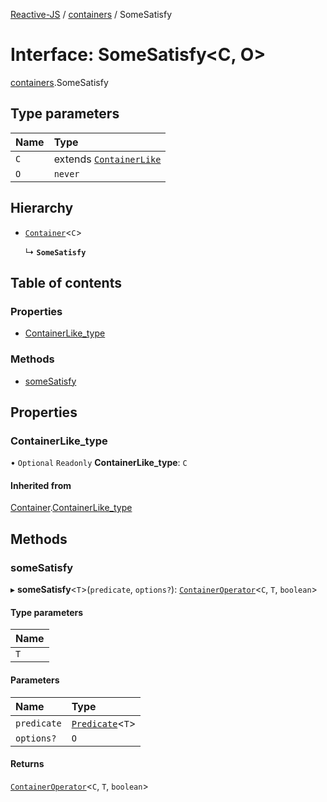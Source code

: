 [Reactive-JS](../README.md) / [containers](../modules/containers.md) / SomeSatisfy

# Interface: SomeSatisfy<C, O\>

[containers](../modules/containers.md).SomeSatisfy

## Type parameters

| Name | Type |
| :------ | :------ |
| `C` | extends [`ContainerLike`](containers.ContainerLike.md) |
| `O` | `never` |

## Hierarchy

- [`Container`](containers.Container.md)<`C`\>

  ↳ **`SomeSatisfy`**

## Table of contents

### Properties

- [ContainerLike\_type](containers.SomeSatisfy.md#containerlike_type)

### Methods

- [someSatisfy](containers.SomeSatisfy.md#somesatisfy)

## Properties

### ContainerLike\_type

• `Optional` `Readonly` **ContainerLike\_type**: `C`

#### Inherited from

[Container](containers.Container.md).[ContainerLike_type](containers.Container.md#containerlike_type)

## Methods

### someSatisfy

▸ **someSatisfy**<`T`\>(`predicate`, `options?`): [`ContainerOperator`](../modules/containers.md#containeroperator)<`C`, `T`, `boolean`\>

#### Type parameters

| Name |
| :------ |
| `T` |

#### Parameters

| Name | Type |
| :------ | :------ |
| `predicate` | [`Predicate`](../modules/functions.md#predicate)<`T`\> |
| `options?` | `O` |

#### Returns

[`ContainerOperator`](../modules/containers.md#containeroperator)<`C`, `T`, `boolean`\>
